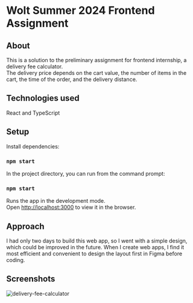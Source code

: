 # Wolt Summer 2024 Frontend Assignment

## About

This is a solution to the preliminary assignment for frontend internship, a delivery fee calculator.\
The delivery price depends on the cart value, the number of items in the cart, the time of the order, and the delivery distance.

## Technologies used
React and TypeScript

## Setup

Install dependencies:

### `npm start`

In the project directory, you can run from the command prompt:

### `npm start`

Runs the app in the development mode.\
Open [http://localhost:3000](http://localhost:3000) to view it in the browser.

## Approach

I had only two days to build this web app, so I went with a simple design, which could be improved in the future. When I create web apps, I find it most efficient and convenient to design the layout first in Figma before coding.

## Screenshots
![delivery-fee-calculator](https://github.com/Tuuliayr/woltapp-summer-2024/assets/70134583/b8e32945-03af-4578-aa0f-585a9f308c31)
